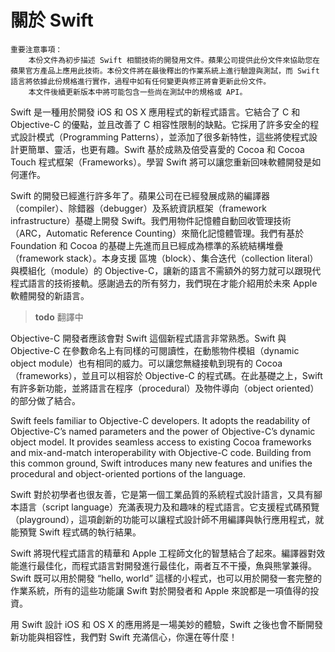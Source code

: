 # 關於 Swift

    重要注意事項：
        本份文件為初步描述 Swift 相關技術的開發用文件。蘋果公司提供此份文件來協助您在蘋果官方產品上應用此技術。本份文件將在最後釋出的作業系統上進行驗證與測試，而 Swift 語言將依據此份規格進行實作，過程中如有任何變更與修正將會更新此份文件。
        本文件後續更新版本中將可能包含一些尚在測試中的規格或 API。

Swift 是一種用於開發 iOS 和 OS X 應用程式的新程式語言。它結合了 C 和 Objective-C 的優點，並且改善了 C 相容性限制的缺點。它採用了許多安全的程式設計​模式（Programming Patterns），並添加了很多新特性，這些將使程式設計更簡單、靈活，也更有趣。Swift 基於成熟及倍受喜愛的 Cocoa 和 Cocoa Touch 程式框架（Frameworks）。學習 Swift 將可以讓您重新回味軟體開發是如何運作。

Swift 的開發已經進行許多年了。蘋果公司在已經發展成熟的編譯器（compiler）、除錯器（debugger）及系統資訊框架（framework infrastructure）基礎上開發 Swift。我們用物件記憶體自動回收管理技術（ARC，Automatic Reference Counting）來簡化記憶體管理。我們有基於 Foundation 和 Cocoa 的基礎上先進而且已經成為標準的系統結構堆疊（framework stack）。本身支援 區塊（block）、集合迭代（collection literal）與模組化（module）的 Objective-C，讓新的語言不需額外的努力就可以跟現代程式語言的技術接軌。感謝過去的所有努力，我們現在才能介紹用於未來 Apple 軟體開發的新語言。

> **todo** 翻譯中

Objective-C 開發者應該會對 Swift 這個新程式語言非常熟悉。Swift 與 Objective-C 在參數命名上有同樣的可閱讀性，在動態物件模組（dynamic object module）也有相同的威力。可以讓您無縫接軌到現有的 Cocoa （frameworks），並且可以相容於 Objective-C 的程式碼。在此基礎之上，Swift 有許多新功能，並將語言在程序（procedural）及物件導向（object oriented）的部分做了結合。

Swift feels familiar to Objective-C developers. It adopts the readability of Objective-C’s named parameters and the power of Objective-C’s dynamic object model. It provides seamless access to existing Cocoa frameworks and mix-and-match interoperability with Objective-C code. Building from this common ground, Swift introduces many new features and unifies the procedural and object-oriented portions of the language.

Swift 對於初學者也很友善，它是第一個工業品質的系統程式設計語言，又具有腳本語言（script language）充滿表現力及和趣味的程式語言。它支援程式碼預覽（playground），這項創新的功能可以讓程式設計師不用編譯與執行應用程式，就能預覽 Swift 程式碼的執行結果。

Swift 將現代程式語言的精華和 Apple 工程師文化的智慧結合了起來。編譯器對效能進行最佳化，而程式語言對開發進行最佳化，兩者互不干擾，魚與熊掌兼得。Swift 既可以用於開發 “hello, world” 這樣的小程式，也可以用於開發一套完整的作業系統，所有的這些功能讓 Swift 對於開發者和 Apple 來說都是一項值得的投資。

用 Swift 設計 iOS 和 OS X 的應用將是一場美妙的體驗，Swift 之後也會不斷開發新功能與相容性，我們對 Swift 充滿信心，你還在等什麼！